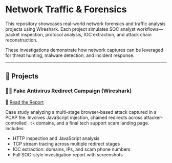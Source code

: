 # Network Traffic & Forensics

This repository showcases real-world network forensics and traffic analysis projects using Wireshark. Each project simulates SOC analyst workflows—packet inspection, protocol analysis, IOC extraction, and attack chain reconstruction.

These investigations demonstrate how network captures can be leveraged for threat hunting, malware detection, and incident response.

---

## 📡 Projects

### 🕵️‍♀️ Fake Antivirus Redirect Campaign (Wireshark)
📝 [Read the Report](https://github.com/LogLogic/NetworkTrafficForensics/blob/main/FakeAntivirusRedirectCampaign/fake_av_redirect_investigation_report.md)

Case study analyzing a multi-stage browser-based attack captured in a PCAP file. Involves JavaScript injection, chained redirects across attacker-controlled `.tk` domains, and a final tech support scam landing page. Includes:

- HTTP inspection and JavaScript analysis  
- TCP stream tracing across multiple redirect stages  
- IOC extraction: domains, IPs, and scam phone numbers  
- Full SOC-style investigation report with screenshots  
